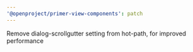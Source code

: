 ```yaml
---
'@openproject/primer-view-components': patch
---
```


Remove dialog-scrollgutter setting from hot-path, for improved performance
